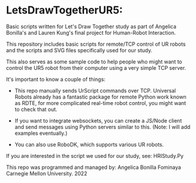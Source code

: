 # LetsDrawTogetherUR5: 
Basic scripts written for Let's Draw Together study as part of Angelica Bonilla's and Lauren Kung's final project for Human-Robot Interaction. 

This repository includes basic scripts for remote/TCP control of UR robots and the scripts and SVG files specifically used for our study. 

This also serves as some sample code to help people who might want to control the UR5 robot from their computer using a very simple TCP server. 

It's important to know a couple of things:
- This repo manually sends UrScript commands over TCP. Universal Robots already has a fantastic package for remote Python work known as RDTE, for more complicated real-time robot control, you might want to check that out. 

- If you want to integrate websockets, you can create a JS/Node client and send messages using Python servers similar to this. (Note: I will add examples eventually.)

- You can also use RoboDK, which supports various UR robots. 

If you are interested in the script we used for our study, see: HRIStudy.Py

This repo was programmed and managed by:
Angelica Bonilla Fominaya 
Carnegie Mellon University. 2022
